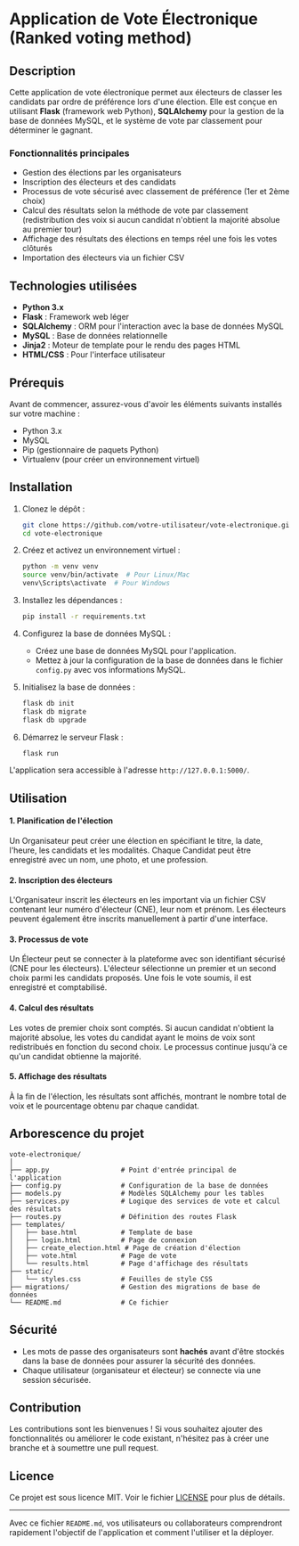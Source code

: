 
# Application de Vote Électronique (Ranked voting method)

## Description
Cette application de vote électronique permet aux électeurs de classer les candidats par ordre de préférence lors d'une élection. Elle est conçue en utilisant **Flask** (framework web Python), **SQLAlchemy** pour la gestion de la base de données MySQL, et le système de vote par classement pour déterminer le gagnant.

### Fonctionnalités principales
- Gestion des élections par les organisateurs
- Inscription des électeurs et des candidats
- Processus de vote sécurisé avec classement de préférence (1er et 2ème choix)
- Calcul des résultats selon la méthode de vote par classement (redistribution des voix si aucun candidat n'obtient la majorité absolue au premier tour)
- Affichage des résultats des élections en temps réel une fois les votes clôturés
- Importation des électeurs via un fichier CSV

## Technologies utilisées
- **Python 3.x**
- **Flask** : Framework web léger
- **SQLAlchemy** : ORM pour l'interaction avec la base de données MySQL
- **MySQL** : Base de données relationnelle
- **Jinja2** : Moteur de template pour le rendu des pages HTML
- **HTML/CSS** : Pour l'interface utilisateur

## Prérequis
Avant de commencer, assurez-vous d'avoir les éléments suivants installés sur votre machine :

- Python 3.x
- MySQL
- Pip (gestionnaire de paquets Python)
- Virtualenv (pour créer un environnement virtuel)

## Installation

1. Clonez le dépôt :
   ```bash
   git clone https://github.com/votre-utilisateur/vote-electronique.git
   cd vote-electronique
   ```

2. Créez et activez un environnement virtuel :
   ```bash
   python -m venv venv
   source venv/bin/activate  # Pour Linux/Mac
   venv\Scripts\activate  # Pour Windows
   ```

3. Installez les dépendances :
   ```bash
   pip install -r requirements.txt
   ```

4. Configurez la base de données MySQL :
   - Créez une base de données MySQL pour l'application.
   - Mettez à jour la configuration de la base de données dans le fichier `config.py` avec vos informations MySQL.

5. Initialisez la base de données :
   ```bash
   flask db init
   flask db migrate
   flask db upgrade
   ```

6. Démarrez le serveur Flask :
   ```bash
   flask run
   ```

L'application sera accessible à l'adresse `http://127.0.0.1:5000/`.

## Utilisation

#### 1. Planification de l'élection
Un Organisateur peut créer une élection en spécifiant le titre, la date, l'heure, les candidats et les modalités.
Chaque Candidat peut être enregistré avec un nom, une photo, et une profession.
#### 2. Inscription des électeurs
L'Organisateur inscrit les électeurs en les important via un fichier CSV contenant leur numéro d'électeur (CNE), leur nom et prénom.
Les électeurs peuvent également être inscrits manuellement à partir d'une interface.
#### 3. Processus de vote
Un Électeur peut se connecter à la plateforme avec son identifiant sécurisé (CNE pour les électeurs).
L'électeur sélectionne un premier et un second choix parmi les candidats proposés.
Une fois le vote soumis, il est enregistré et comptabilisé.
#### 4. Calcul des résultats
Les votes de premier choix sont comptés.
Si aucun candidat n'obtient la majorité absolue, les votes du candidat ayant le moins de voix sont redistribués en fonction du second choix.
Le processus continue jusqu'à ce qu'un candidat obtienne la majorité.
#### 5. Affichage des résultats
À la fin de l'élection, les résultats sont affichés, montrant le nombre total de voix et le pourcentage obtenu par chaque candidat.

## Arborescence du projet

```
vote-electronique/
│
├── app.py                  # Point d'entrée principal de l'application
├── config.py               # Configuration de la base de données
├── models.py               # Modèles SQLAlchemy pour les tables
├── services.py             # Logique des services de vote et calcul des résultats
├── routes.py               # Définition des routes Flask
├── templates/
│   ├── base.html           # Template de base
│   ├── login.html          # Page de connexion
│   ├── create_election.html # Page de création d'élection
│   ├── vote.html           # Page de vote
│   └── results.html        # Page d'affichage des résultats
├── static/
│   └── styles.css          # Feuilles de style CSS
├── migrations/             # Gestion des migrations de base de données
└── README.md               # Ce fichier
```

## Sécurité
- Les mots de passe des organisateurs sont **hachés** avant d'être stockés dans la base de données pour assurer la sécurité des données.
- Chaque utilisateur (organisateur et électeur) se connecte via une session sécurisée.

## Contribution
Les contributions sont les bienvenues ! Si vous souhaitez ajouter des fonctionnalités ou améliorer le code existant, n'hésitez pas à créer une branche et à soumettre une pull request.

## Licence
Ce projet est sous licence MIT. Voir le fichier [LICENSE](LICENSE) pour plus de détails.

---

Avec ce fichier `README.md`, vos utilisateurs ou collaborateurs comprendront rapidement l'objectif de l'application et comment l'utiliser et la déployer.